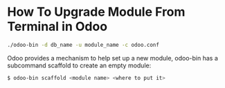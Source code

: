 # How To Upgrade Module From Terminal in Odoo

```bash
./odoo-bin -d db_name -u module_name -c odoo.conf
```

Odoo provides a mechanism to help set up a new module, odoo-bin has a subcommand scaffold to create an empty module:

```bash
$ odoo-bin scaffold <module name> <where to put it>
```

